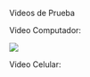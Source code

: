 Videos de Prueba

Video Computador:

[![](https://markdown-videos.deta.dev/youtube/y26UaCD_fBc)](https://youtu.be/y26UaCD_fBc)

Video Celular: